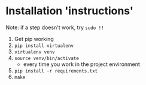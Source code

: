 Installation 'instructions'
===========================

Note: if a step doesn't work, try `sudo !!`

1. Get pip working
1. `pip install virtualenv`
1. `virtualenv venv`
1. `source venv/bin/activate`
	* every time you work in the project environment
1. `pip install -r requirements.txt`
1. `make`
